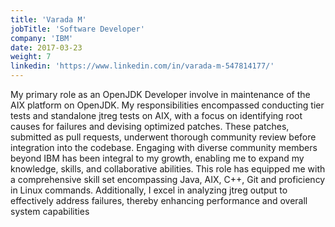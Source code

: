 ```yaml
---
title: 'Varada M'
jobTitle: 'Software Developer'
company: 'IBM'
date: 2017-03-23
weight: 7
linkedin: 'https://www.linkedin.com/in/varada-m-547814177/'
---
```


My primary role as an OpenJDK Developer involve in maintenance of the AIX platform on OpenJDK. My responsibilities encompassed conducting tier tests and standalone jtreg tests on AIX, with a focus on identifying root causes for failures and devising optimized patches. These patches, submitted as pull requests, underwent thorough community review before integration into the codebase. Engaging with diverse community members beyond IBM has been integral to my growth, enabling me to expand my knowledge, skills, and collaborative abilities. This role has equipped me with a comprehensive skill set encompassing Java, AIX, C++, Git and proficiency in Linux commands. Additionally, I excel in analyzing jtreg output to effectively address failures, thereby enhancing performance and overall system capabilities